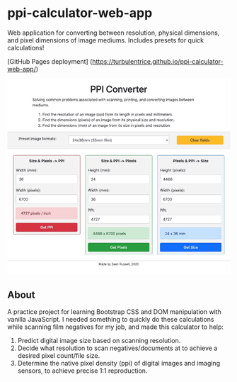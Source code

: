 # ppi-calculator-web-app

Web application for converting between resolution, physical dimensions, and pixel dimensions of image mediums. Includes presets for quick calculations!

[GitHub Pages deployment] (https://turbulentrice.github.io/ppi-calculator-web-app/)

![PPI calculator screenshot](/images/calc_screenshot.jpg)

## About

A practice project for learning Bootstrap CSS and DOM manipulation with vanilla JavaScript. I needed something to quickly do these calculations while scanning film negatives for my job, and made this calculator to help:

1. Predict digital image size based on scanning resolution.
2. Decide what resolution to scan negatives/documents at to achieve a desired pixel count/file size.
3. Determine the native pixel density (ppi) of digital images and imaging sensors, to achieve precise 1:1 reproduction.
